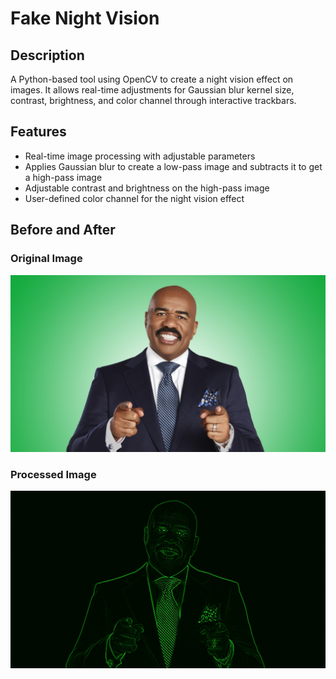# Fake Night Vision

## Description
A Python-based tool using OpenCV to create a night vision effect on images. It allows real-time adjustments for Gaussian blur kernel size, contrast, brightness, and color channel through interactive trackbars.

## Features
- Real-time image processing with adjustable parameters
- Applies Gaussian blur to create a low-pass image and subtracts it to get a high-pass image
- Adjustable contrast and brightness on the high-pass image
- User-defined color channel for the night vision effect

## Before and After

### Original Image
![Original Image](images/steve.jpg)

### Processed Image
![Processed Image](images/processed.jpg)
